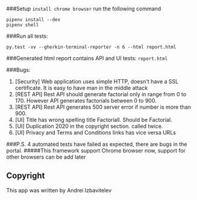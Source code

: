 ###Setup 
``install chrome browser``
run the following command
```
pipenv install --dev
pipenv shell
```
###Run all tests:
```
py.test -vv --gherkin-terminal-reporter -n 6 --html report.html
```
###Generated html report contains API and UI tests:
```report.html```

###Bugs:
1. [Security] Web application uses simple HTTP, doesn't have a SSL certificate. It is easy to have man in the middle attack 
2. [REST API] Rest API should generate factorial only in range from 0 to 170. However API generates factorials between 0 to 900.
2. [REST API] Rest API generates 500 server error if number is more than 900.
3. [UI] Title has wrong spelling  title Factoriall. Should be Factorial.
4. [UI] Duplication 2020 in the copyright section. <script>document.write(new Date().getFullYear())</script> called twice.
5. [UI] Privacy and Terms and Conditions links has vice versa URLs

###P.S. 4 automated tests have failed as expected, there are bugs in the portal. 
#####This framework support Chrome browser now, support for other browsers can be add later 

## Copyright
This app was written by Andrei Izbavitelev